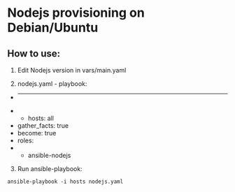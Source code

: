 # Nodejs provisioning on Debian/Ubuntu

## How to use:

1. Edit Nodejs version in vars/main.yaml

2. nodejs.yaml - playbook:

*  ---
*  - hosts: all
*    gather_facts: true
*    become: true
*    roles:
*    - ansible-nodejs


3. Run ansible-playbook:
```
ansible-playbook -i hosts nodejs.yaml
```
